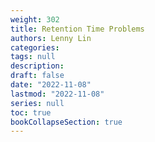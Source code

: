 ```yaml
---
weight: 302
title: Retention Time Problems
authors: Lenny Lin
categories: 
tags: null
description: 
draft: false
date: "2022-11-08"
lastmod: "2022-11-08"
series: null
toc: true
bookCollapseSection: true
---
```





<!--more-->


